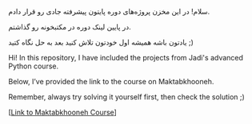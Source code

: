 سلام! در این مخزن پروژه‌های دوره پایتون پیشرفته جادی رو قرار دادم.

در پایین لینک دوره در مکتبخونه رو گذاشتم.

یادتون باشه همیشه اول خودتون تلاش کنید بعد به حل نگاه کتید ;)

Hi! In this repository, I have included the projects from Jadi's advanced Python course.

Below, I’ve provided the link to the course on Maktabkhooneh.

Remember, always try solving it yourself first, then check the solution ;)

[[Link to Maktabkhooneh Course](https://maktabkhooneh.org/course/%D8%A2%D9%85%D9%88%D8%B2%D8%B4-%D8%A8%D8%B1%D9%86%D8%A7%D9%85%D9%87-%D9%86%D9%88%DB%8C%D8%B3%DB%8C-%D8%A8%D8%A7-%D9%BE%D8%A7%DB%8C%D8%AA%D9%88%D9%86-%D9%BE%DB%8C%D8%B4%D8%B1%D9%81%D8%AA%D9%87-mk387)]








